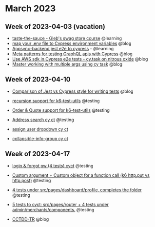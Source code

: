 # March 2023

## Week of 2023-04-03 (vacation)

- [taste-the-sauce - Gleb's swag store course](https://github.com/muratkeremozcan/taste-the-sauce) @learning
- [map your .env file to Cypress environment variables](https://www.youtube.com/watch?v=fq-VDY6VQls) @blog
- [Appsync-backend jest e2e to cypress](https://github.com/muratkeremozcan/appsyncmasterclass-backend) - @learning
- [Meta patterns for testing GraphQL apis with Cypress](https://www.youtube.com/watch?v=qPLEGJnd6E8) @blog
- [Use AWS sdk in Cypress e2e tests - cy.task on nitrous oxide](https://www.youtube.com/watch?v=krcV6p4daxM) @blog
- [Master working with multiple args using cy task](https://www.youtube.com/watch?v=OH-ptCdYPxU) @blog

## Week of 2023-04-10

- [Comparison of Jest vs Cypress style for writing tests](https://www.youtube.com/watch?v=jTgT3VGhqKw) @blog

- [recursion support for k6-test-utils](https://github.com/helloextend/k6-test-utils/pull/33) @testing

- [Order & Quote support for k6-test-utils](https://github.com/helloextend/k6-test-utils/pull/31) @testing

- [Address search cy ct](https://github.com/helloextend/client/pull/6104) @testing

- [assign user dropdown cy ct](https://github.com/helloextend/client/pull/6117)

- [collapsible-info-group cy ct](https://github.com/helloextend/client/pull/6131)

## Week of 2023-04-17

- [login & forgot pw (4 tests) cyct](https://github.com/helloextend/client/pull/6145) @testing

- [Custom argument + Custom object for a function call (k6 http.put vs http.post)](https://github.com/helloextend/k6-test-utils/pull/34#pullrequestreview-1390081258) @testing 

- [4 tests under src/pages/dashboard/profile, completes the folder](https://github.com/helloextend/client/pull/6153) @testing

- [5 tests to cyct: src/pages/router + 4 tests under admin/merchants/components.](https://github.com/helloextend/client/pull/6175) @testing

- [CCTDD-TR](https://muratkerem.gitbook.io/cctdd-tr) @blog

  

  

  

  

  

  
  
  







